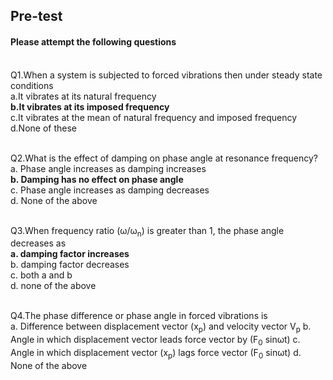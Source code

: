 ## <b> Pre-test</b>
#### Please attempt the following questions

<br>
Q1.When a system is subjected to forced vibrations then under steady state conditions<br>
a.It vibrates at its natural frequency<br>
<b>b.It vibrates at its imposed frequency</b><br>
c.It vibrates at the mean of natural frequency and imposed frequency<br>
d.None of these<br><br>

Q2.What is the effect of damping on phase angle at resonance frequency?<br>
a. Phase angle increases as damping increases<br>
<b>b. Damping has no effect on phase angle</b><br>
c. Phase angle increases as damping decreases<br>
d. None of the above<br><br>

Q3.When frequency ratio (ω/ω<sub>n</sub>) is greater than 1, the phase angle decreases as<br>
<b>a. damping factor increases</b><br>
b. damping factor decreases<br>
c. both a and b<br>
d. none of the above<br><br>

Q4.The phase difference or phase angle in forced vibrations is<br>
a. Difference between displacement vector (x<sub>p</sub>) and velocity vector V<sub>p</sub>
b. Angle in which displacement vector leads force vector by (F<sub>0</sub> sinωt)
c. Angle in which displacement vector (x<sub>p</sub>) lags force vector (F<sub>0</sub> sinωt)
d. None of the above<br><br>
